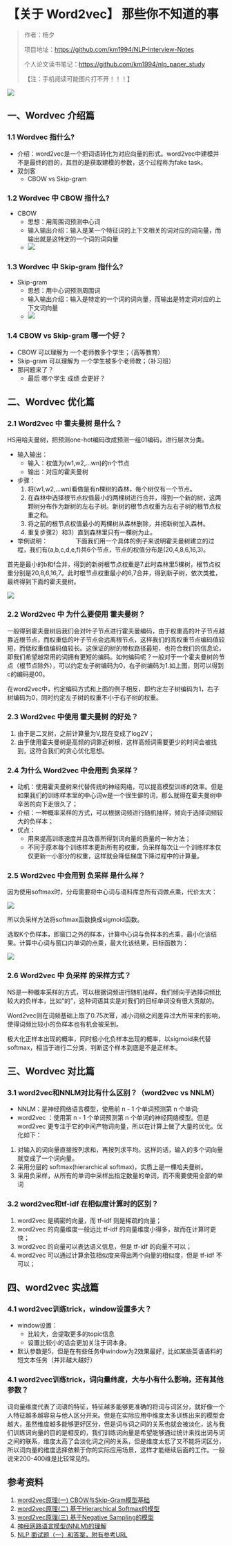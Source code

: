 # 【关于 Word2vec】 那些你不知道的事

> 作者：杨夕
> 
> 项目地址：https://github.com/km1994/NLP-Interview-Notes
> 
> 个人论文读书笔记：https://github.com/km1994/nlp_paper_study
> 
> 【注：手机阅读可能图片打不开！！！】

![](img/Word2vec.png)

## 一、Wordvec 介绍篇

### 1.1 Wordvec 指什么?

- 介绍：word2vec是一个把词语转化为对应向量的形式。word2vec中建模并不是最终的目的，其目的是获取建模的参数，这个过程称为fake task。
- 双剑客
  - CBOW vs Skip-gram

### 1.2 Wordvec 中 CBOW 指什么?

- CBOW
  - 思想：用周围词预测中心词
  - 输入输出介绍：输入是某一个特征词的上下文相关的词对应的词向量，而输出就是这特定的一个词的词向量
  - ![](img/20200701091112.png)

### 1.3 Wordvec 中 Skip-gram 指什么?

- Skip-gram
  - 思想：用中心词预测周围词
  - 输入输出介绍：输入是特定的一个词的词向量，而输出是特定词对应的上下文词向量
  - ![](img/20200629083749.png)

### 1.4 CBOW vs Skip-gram 哪一个好？

- CBOW 可以理解为 一个老师教多个学生；（高等教育）
- Skip-gram 可以理解为 一个学生被多个老师教；（补习班）
- 那问题来了？
  - 最后 哪个学生 成绩 会更好？

## 二、Wordvec 优化篇

### 2.1  Word2vec 中 霍夫曼树 是什么？

HS用哈夫曼树，把预测one-hot编码改成预测一组01编码，进行层次分类。
- 输入输出：
  - 输入：权值为(w1,w2,...wn)的n个节点
  - 输出：对应的霍夫曼树
- 步骤：
  1. 将(w1,w2,...wn)看做是有n棵树的森林，每个树仅有一个节点。
  2. 在森林中选择根节点权值最小的两棵树进行合并，得到一个新的树，这两颗树分布作为新树的左右子树。新树的根节点权重为左右子树的根节点权重之和。
  3. 将之前的根节点权值最小的两棵树从森林删除，并把新树加入森林。
  4. 重复步骤2）和3）直到森林里只有一棵树为止。
- 举例说明：
　　　　
下面我们用一个具体的例子来说明霍夫曼树建立的过程，我们有(a,b,c,d,e,f)共6个节点，节点的权值分布是(20,4,8,6,16,3)。

首先是最小的b和f合并，得到的新树根节点权重是7.此时森林里5棵树，根节点权重分别是20,8,6,16,7。此时根节点权重最小的6,7合并，得到新子树，依次类推，最终得到下面的霍夫曼树。

![](img/微信截图_20201224212421.png)

### 2.2  Word2vec 中 为什么要使用 霍夫曼树？

一般得到霍夫曼树后我们会对叶子节点进行霍夫曼编码，由于权重高的叶子节点越靠近根节点，而权重低的叶子节点会远离根节点，这样我们的高权重节点编码值较短，而低权重值编码值较长。这保证的树的带权路径最短，也符合我们的信息论，即我们希望越常用的词拥有更短的编码。如何编码呢？一般对于一个霍夫曼树的节点（根节点除外），可以约定左子树编码为0，右子树编码为1.如上图，则可以得到c的编码是00。

在word2vec中，约定编码方式和上面的例子相反，即约定左子树编码为1，右子树编码为0，同时约定左子树的权重不小于右子树的权重。

### 2.3  Word2vec 中使用 霍夫曼树 的好处？

1. 由于是二叉树，之前计算量为V,现在变成了log2V；
2. 由于使用霍夫曼树是高频的词靠近树根，这样高频词需要更少的时间会被找到，这符合我们的贪心优化思想。

### 2.4 为什么 Word2vec 中会用到 负采样？

- 动机：使用霍夫曼树来代替传统的神经网络，可以提高模型训练的效率。但是如果我们的训练样本里的中心词w是一个很生僻的词，那么就得在霍夫曼树中辛苦的向下走很久了；
- 介绍：一种概率采样的方式，可以根据词频进行随机抽样，倾向于选择词频较大的负样本；
- 优点：
  - 用来提高训练速度并且改善所得到词向量的质量的一种方法；
  - 不同于原本每个训练样本更新所有的权重，负采样每次让一个训练样本仅仅更新一小部分的权重，这样就会降低梯度下降过程中的计算量。

### 2.5 Word2vec 中会用到 负采样 是什么样？

因为使用softmax时，分母需要将中心词与语料库总所有词做点乘，代价太大：

![](img/微信截图_20201224211731.png)

所以负采样方法将softmax函数换成sigmoid函数。

选取K个负样本，即窗口之外的样本，计算中心词与负样本的点乘，最小化该结果。计算中心词与窗口内单词的点乘，最大化该结果，目标函数为：

![](img/微信截图_20201224211840.png)

### 2.6  Word2vec 中 负采样 的采样方式？

NS是一种概率采样的方式，可以根据词频进行随机抽样，我们倾向于选择词频比较大的负样本，比如“的”，这种词语其实是对我们的目标单词没有很大贡献的。

Word2vec则在词频基础上取了0.75次幂，减小词频之间差异过大所带来的影响，使得词频比较小的负样本也有机会被采到。

极大化正样本出现的概率，同时极小化负样本出现的概率，以sigmoid来代替softmax，相当于进行二分类，判断这个样本到底是不是正样本。

## 三、Wordvec 对比篇

### 3.1 word2vec和NNLM对比有什么区别？（word2vec vs NNLM）
- NNLM：是神经网络语言模型，使用前 n - 1 个单词预测第 n 个单词;
- word2vec ：使用第 n - 1 个单词预测第 n 个单词的神经网络模型。但是 word2vec 更专注于它的中间产物词向量，所以在计算上做了大量的优化。优化如下：
1. 对输入的词向量直接按列求和，再按列求平均。这样的话，输入的多个词向量就变成了一个词向量。
2. 采用分层的 softmax(hierarchical softmax)，实质上是一棵哈夫曼树。
3. 采用负采样，从所有的单词中采样出指定数量的单词，而不需要使用全部的单词

### 3.2 word2vec和tf-idf 在相似度计算时的区别？

1. word2vec 是稠密的向量，而 tf-idf 则是稀疏的向量；
2. word2vec 的向量维度一般远比 tf-idf 的向量维度小得多，故而在计算时更快；
3. word2vec 的向量可以表达语义信息，但是 tf-idf 的向量不可以；
4. word2vec 可以通过计算余弦相似度来得出两个向量的相似度，但是 tf-idf 不可以；

## 四、word2vec 实战篇

### 4.1 word2vec训练trick，window设置多大？

- window设置：
  - 比较大，会提取更多的topic信息
  - 设置比较小的话会更加关注于词本身。
- 默认参数是5，但是在有些任务中window为2效果最好，比如某些英语语料的短文本任务（并非越大越好）

### 4.1 word2vec训练trick，词向量纬度，大与小有什么影响，还有其他参数？

词向量维度代表了词语的特征，特征越多能够更准确的将词与词区分，就好像一个人特征越多越容易与他人区分开来。但是在实际应用中维度太多训练出来的模型会越大，虽然维度越多能够更好区分，但是词与词之间的关系也就会被淡化，这与我们训练词向量的目的是相反的，我们训练词向量是希望能够通过统计来找出词与词之间的联系，维度太高了会淡化词之间的关系，但是维度太低了又不能将词区分，所以词向量的维度选择依赖于你的实际应用场景，这样才能继续后面的工作。一般说来200-400维是比较常见的。


## 参考资料

1. [word2vec原理(一) CBOW与Skip-Gram模型基础](https://www.cnblogs.com/pinard/p/7160330.html)
2. [word2vec原理(二) 基于Hierarchical Softmax的模型](https://www.cnblogs.com/pinard/p/7243513.html)
3. [word2vec原理(三) 基于Negative Sampling的模型](https://www.cnblogs.com/pinard/p/7249903.html)
4. [神经网路语言模型(NNLM)的理解](https://blog.csdn.net/lilong117194/article/details/82018008)
5. [NLP 面试题（一）和答案，附有参考URL](https://www.jianshu.com/p/fbb6d5e75059)